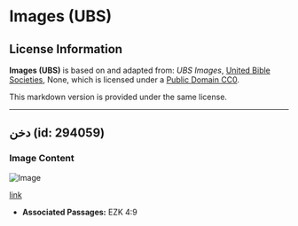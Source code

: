 # Images (UBS)

## License Information

**Images (UBS)** is based on and adapted from: _UBS Images_, [United Bible Societies](https://unitedbiblesocieties.org/), None, which is licensed under a [Public Domain CC0](https://creativecommons.org/public-domain/cc0/).

This markdown version is provided under the same license.



--------------------------------

## دخن (id: 294059)

### Image Content

![Image](https://cdn.aquifer.bible/aquifer-content/resources/Media/WEB-0821_sorghum.jpg)

[link](https://cdn.aquifer.bible/aquifer-content/resources/Media/WEB-0821_sorghum.jpg)

* **Associated Passages:** EZK 4:9

